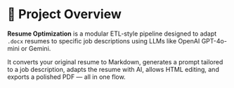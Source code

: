 # 📘 Project Overview

**Resume Optimization** is a modular ETL-style pipeline designed to adapt `.docx` resumes to specific job descriptions using LLMs like OpenAI GPT-4o-mini or Gemini.

It converts your original resume to Markdown, generates a prompt tailored to a job description, adapts the resume with AI, allows HTML editing, and exports a polished PDF — all in one flow.